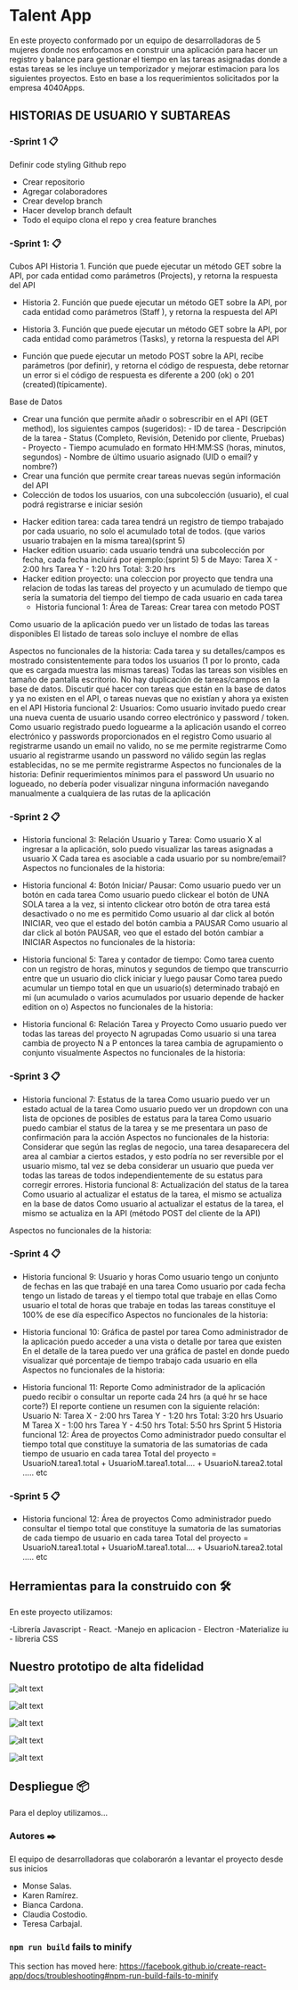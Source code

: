 # Talent App

En este proyecto conformado por un equipo de desarrolladoras de 5 mujeres donde nos enfocamos en construir una aplicación para hacer un registro y balance para gestionar el tiempo en las tareas asignadas donde a estas tareas se les incluye un temporizador y mejorar estimacion para los siguientes proyectos. Esto en base a los requerimientos solicitados por la empresa 4040Apps.

## HISTORIAS DE USUARIO Y SUBTAREAS

### -Sprint 1 📋

Definir code styling
Github repo

- Crear repositorio
- Agregar colaboradores
- Crear develop branch
- Hacer develop branch default
- Todo el equipo clona el repo y crea feature branches

### -Sprint 1: 📋

Cubos API
Historia 1. Función que puede ejecutar un método GET sobre la API, por cada entidad como parámetros (Projects), y retorna la respuesta del API

- Historia 2. Función que puede ejecutar un método GET sobre la API, por cada entidad como parámetros (Staff ), y retorna la respuesta del API

- Historia 3. Función que puede ejecutar un método GET sobre la API, por cada entidad como parámetros (Tasks), y retorna la respuesta del API

* Función que puede ejecutar un metodo POST sobre la API, recibe parámetros (por definir), y retorna el código de respuesta, debe retornar un error si el código de respuesta es diferente a 200 (ok) o 201 (created)(típicamente).

Base de Datos

- Crear una función que permite añadir o sobrescribir en el API (GET method), los siguientes campos (sugeridos): - ID de tarea - Descripción de la tarea - Status (Completo, Revisión, Detenido por cliente, Pruebas) - Proyecto - Tiempo acumulado en formato HH:MM:SS (horas, minutos, segundos) - Nombre de último usuario asignado (UID o email? y nombre?)
- Crear una función que permite crear tareas nuevas según información del API
- Colección de todos los usuarios, con una subcolección (usuario), el cual podrá registrarse e iniciar sesión

* Hacker edition tarea: cada tarea tendrá un registro de tiempo trabajado por cada usuario, no solo el acumulado total de todos. (que varios usuario trabajen en la misma tarea)(sprint 5)
* Hacker edition usuario: cada usuario tendrá una subcolección por fecha, cada fecha incluirá por ejemplo:(sprint 5)
  5 de Mayo:
  Tarea X - 2:00 hrs
  Tarea Y - 1:20 hrs
  Total: 3:20 hrs
* Hacker edition proyecto: una coleccion por proyecto que tendra una relacion de todas las tareas del proyecto y un acumulado de tiempo que sería la sumatoria del tiempo del tiempo de cada usuario en cada tarea
  - Historia funcional 1:
    Área de Tareas:
    Crear tarea con metodo POST

Como usuario de la aplicación puedo ver un listado de todas las tareas disponibles
El listado de tareas solo incluye el nombre de ellas

Aspectos no funcionales de la historia:
Cada tarea y su detalles/campos es mostrado consistentemente para todos los usuarios (1 por lo pronto, cada que es cargada muestra las mismas tareas)
Todas las tareas son visibles en tamaño de pantalla escritorio.
No hay duplicación de tareas/campos en la base de datos.
Discutir qué hacer con tareas que están en la base de datos y ya no existen en el API, o tareas nuevas que no existían y ahora ya existen en el API
Historia funcional 2:
Usuarios:
Como usuario invitado puedo crear una nueva cuenta de usuario usando correo electrónico y password / token.
Como usuario registrado puedo loguearme a la aplicación usando el correo electrónico y passwords proporcionados en el registro
Como usuario al registrarme usando un email no valido, no se me permite registrarme
Como usuario al registrarme usando un password no válido según las reglas establecidas, no se me permite registrarme
Aspectos no funcionales de la historia:
Definir requerimientos mínimos para el password
Un usuario no logueado, no debería poder visualizar ninguna información navegando manualmente a cualquiera de las rutas de la aplicación

### -Sprint 2 📋

- Historia funcional 3:
  Relación Usuario y Tarea:
  Como usuario X al ingresar a la aplicación, solo puedo visualizar las tareas asignadas a usuario X
  Cada tarea es asociable a cada usuario por su nombre/email?
  Aspectos no funcionales de la historia:

- Historia funcional 4:
  Botón Iniciar/ Pausar:
  Como usuario puedo ver un botón en cada tarea
  Como usuario puedo clickear el botón de UNA SOLA tarea a la vez, si intento clickear otro botón de otra tarea está desactivado o no me es permitido
  Como usuario al dar click al botón INICIAR, veo que el estado del botón cambia a PAUSAR
  Como usuario al dar click al botón PAUSAR, veo que el estado del botón cambiar a INICIAR
  Aspectos no funcionales de la historia:

- Historia funcional 5:
  Tarea y contador de tiempo:
  Como tarea cuento con un registro de horas, minutos y segundos de tiempo que transcurrio entre que un usuario dio click iniciar y luego pausar
  Como tarea puedo acumular un tiempo total en que un usuario(s) determinado trabajó en mi (un acumulado o varios acumulados por usuario depende de hacker edition on o)
  Aspectos no funcionales de la historia:

- Historia funcional 6:
  Relación Tarea y Proyecto
  Como usuario puedo ver todas las tareas del proyecto N agrupadas
  Como usuario si una tarea cambia de proyecto N a P entonces la tarea cambia de agrupamiento o conjunto visualmente
  Aspectos no funcionales de la historia:

### -Sprint 3 📋

- Historia funcional 7:
  Estatus de la tarea
  Como usuario puedo ver un estado actual de la tarea
  Como usuario puedo ver un dropdown con una lista de opciones de posibles de estatus para la tarea
  Como usuario puedo cambiar el status de la tarea y se me presentara un paso de confirmación para la acción
  Aspectos no funcionales de la historia:
  Considerar que según las reglas de negocio, una tarea desaparecera del area al cambiar a ciertos estados, y esto podría no ser reversible por el usuario mismo, tal vez se deba considerar un usuario que pueda ver todas las tareas de todos independientemente de su estatus para corregir errores.
  Historia funcional 8:
  Actualización del status de la tarea
  Como usuario al actualizar el estatus de la tarea, el mismo se actualiza en la base de datos
  Como usuario al actualizar el estatus de la tarea, el mismo se actualiza en la API (método POST del cliente de la API)

Aspectos no funcionales de la historia:

### -Sprint 4 📋

- Historia funcional 9:
  Usuario y horas
  Como usuario tengo un conjunto de fechas en las que trabajé en una tarea
  Como usuario por cada fecha tengo un listado de tareas y el tiempo total que trabaje en ellas
  Como usuario el total de horas que trabaje en todas las tareas constituye el 100% de ese día específico
  Aspectos no funcionales de la historia:

- Historia funcional 10:
  Gráfica de pastel por tarea
  Como administrador de la aplicación puedo acceder a una vista o detalle por tarea que existen
  En el detalle de la tarea puedo ver una gráfica de pastel en donde puedo visualizar qué porcentaje de tiempo trabajo cada usuario en ella
  Aspectos no funcionales de la historia:

- Historia funcional 11:
  Reporte
  Como administrador de la aplicación puedo recibir o consultar un reporte cada 24 hrs (a qué hr se hace corte?)
  El reporte contiene un resumen con la siguiente relación:
  Usuario N:
  Tarea X - 2:00 hrs
  Tarea Y - 1:20 hrs
  Total: 3:20 hrs
  Usuario M
  Tarea X - 1:00 hrs
  Tarea Y - 4:50 hrs
  Total: 5:50 hrs
  Sprint 5
  Historia funcional 12:
  Área de proyectos
  Como administrador puedo consultar el tiempo total que constituye la sumatoria de las sumatorias de cada tiempo de usuario en cada tarea
  Total del proyecto = UsuarioN.tarea1.total + UsuarioM.tarea1.total…. + UsuarioN.tarea2.total ….. etc

### -Sprint 5 📋

- Historia funcional 12:
  Área de proyectos
  Como administrador puedo consultar el tiempo total que constituye la sumatoria de las sumatorias de cada tiempo de usuario en cada tarea
  Total del proyecto = UsuarioN.tarea1.total + UsuarioM.tarea1.total…. + UsuarioN.tarea2.total ….. etc

## Herramientas para la construido con 🛠️

En este proyecto utilizamos:

-Librería Javascript - React.
-Manejo en aplicacion - Electron
-Materialize iu - libreria CSS

## Nuestro prototipo de alta fidelidad

![alt text](https://github.com/TeresaC21/TalentApp/blob/develop/img/access.png)

![alt text](https://github.com/TeresaC21/TalentApp/blob/develop/img/home_horizontal.png)

![alt text](https://github.com/TeresaC21/TalentApp/blob/develop/img/home_vertical.png)

![alt text](https://github.com/TeresaC21/TalentApp/blob/develop/img/crear_editar_tarea.png)

![alt text](https://github.com/TeresaC21/TalentApp/blob/develop/img/grafica.png)

## Despliegue 📦

Para el deploy utilizamos...

### Autores ✒️

El equipo de desarrolladoras que colaborarón a levantar el proyecto desde sus inicios

- Monse Salas.
- Karen Ramírez.
- Bianca Cardona.
- Claudia Costodio.
- Teresa Carbajal.

### `npm run build` fails to minify

This section has moved here: https://facebook.github.io/create-react-app/docs/troubleshooting#npm-run-build-fails-to-minify
